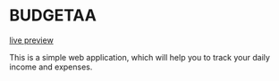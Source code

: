 # BUDGETAA

[live preview](https://github.com/AlAmin1097/Budgetaa "Budgetaa app")

This is a simple web application, which will help you to track your daily income and expenses.
